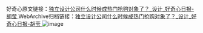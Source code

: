 好奇心原文链接：[独立设计公司什么时候成热门抢购对象了？_设计_好奇心日报-胡莹 ](https://www.qdaily.com/articles/9665.html)
WebArchive归档链接：[独立设计公司什么时候成热门抢购对象了？_设计_好奇心日报-胡莹 ](http://web.archive.org/web/20190623154734/https://www.qdaily.com/articles/9665.html)
![image](http://ww3.sinaimg.cn/large/007d5XDply1g3vg52ixe3j30u02ule81)
